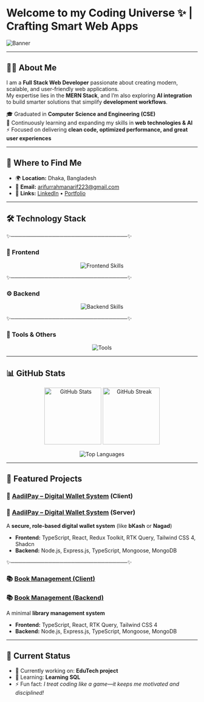 # Welcome to my Coding Universe ✨ | Crafting Smart Web Apps  

![Banner](https://i.ibb.co.com/K1Yrhr9/Black-and-Yellow-Web-Developer-Linked-In-Banner.png)  

---

## 👨‍💻 About Me  

I am a **Full Stack Web Developer** passionate about creating modern, scalable, and user-friendly web applications.  
My expertise lies in the **MERN Stack**, and I’m also exploring **AI integration** to build smarter solutions that simplify **development workflows**.  

🎓 Graduated in **Computer Science and Engineering (CSE)**  
🌱 Continuously learning and expanding my skills in **web technologies & AI**  
⚡ Focused on delivering **clean code, optimized performance, and great user experiences**  

---

## 📍 Where to Find Me  

- 🌍 **Location:** Dhaka, Bangladesh  
- 📧 **Email:** [arifurrahmanarif223@gmail.com](mailto:arifurrahmanarif223@gmail.com)  
- 🔗 **Links:** [LinkedIn](https://www.linkedin.com/in/arifur-rahman223/) • [Portfolio](https://my-portfolio-woad-ten-74.vercel.app/)  

---

## 🛠️ Technology Stack  

✨───────────────────────────────✨  

### 🎨 Frontend  
<p align="center">
  <img src="https://skillicons.dev/icons?i=html,css,js,ts,react,next,tailwind,redux" alt="Frontend Skills" />
</p>

✨───────────────────────────────✨  

### ⚙️ Backend  
<p align="center">
  <img src="https://skillicons.dev/icons?i=nodejs,express,mongodb,python" alt="Backend Skills" />
</p>

✨───────────────────────────────✨  

### 🧰 Tools & Others  
<p align="center">
  <img src="https://skillicons.dev/icons?i=git,github,vscode,figma" alt="Tools" />
</p>

---

## 📊 GitHub Stats  

<p align="center">
  <img src="https://github-readme-stats.vercel.app/api?username=arif1101&show_icons=true&theme=tokyonight&count_private=true" alt="GitHub Stats" height="150"/>
  <img src="https://github-readme-streak-stats.herokuapp.com/?user=arif1101&theme=tokyonight" alt="GitHub Streak" height="150"/>
</p>  

<p align="center">
  <img src="https://github-readme-stats.vercel.app/api/top-langs/?username=arif1101&layout=compact&theme=tokyonight&count_private=true" alt="Top Languages" />
</p>

---

## 🚀 Featured Projects  

### 🛒 [AadilPay – Digital Wallet System](https://github.com/arif1101/AadilPay-client) (Client)  
### 🔐 [AadilPay – Digital Wallet System](https://github.com/arif1101/AadilPay-backend) (Server)  
A **secure, role-based digital wallet system** (like **bKash** or **Nagad**)  
- **Frontend:** TypeScript, React, Redux Toolkit, RTK Query, Tailwind CSS 4, Shadcn  
- **Backend:** Node.js, Express.js, TypeScript, Mongoose, MongoDB  

✨───────────────────────────────✨  

### 📚 [Book Management (Client)](https://github.com/arif1101/Book-Management)  
### 📚 [Book Management (Backend)](https://github.com/arif1101/book-management-with-mongo)  
A minimal **library management system**  
- **Frontend:** TypeScript, React, RTK Query, Tailwind CSS 4  
- **Backend:** Node.js, Express.js, TypeScript, Mongoose, MongoDB  

---

## 📌 Current Status  

- 🔭 Currently working on: **EduTech project**  
- 🌱 Learning: **Learning SQL**  
- ⚡ Fun fact: *I treat coding like a game—it keeps me motivated and disciplined!*  
